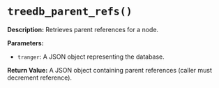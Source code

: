 # `treedb_parent_refs()`

**Description:**
Retrieves parent references for a node.

**Parameters:**
- `tranger`: A JSON object representing the database.

**Return Value:**
A JSON object containing parent references (caller must decrement reference).
